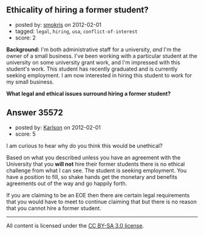 ## Ethicality of hiring a former student?

- posted by: [smokris](https://stackexchange.com/users/-1/6266-smokris) on 2012-02-01
- tagged: `legal`, `hiring`, `usa`, `conflict-of-interest`
- score: 2

**Background:**  I'm both administrative staff for a university, _and_ I'm the owner of a small business.  I've been working with a particular student at the university on some university grant work, and I'm impressed with this student's work.  This student has recently graduated and is currently seeking employment.  I am now interested in hiring this student to work for my small business.

**What legal and ethical issues surround hiring a former student?**


## Answer 35572

- posted by: [Karlson](https://stackexchange.com/users/-1/15252-karlson) on 2012-02-01
- score: 5

I am curious to hear why do you think this would be unethical?

Based on what you described unless you have an agreement with the University that you **will not** hire their former students there is no ethical challenge from what I can see.  The student is seeking employment.  You have a position to fill, so shake hands get the monetary and benefits agreements out of the way and go happily forth.

If you are claiming to be an EOE then there are certain legal requirements that you would have to meet to continue claiming that but there is no reason that you cannot hire a former student.



---

All content is licensed under the [CC BY-SA 3.0 license](https://creativecommons.org/licenses/by-sa/3.0/).
